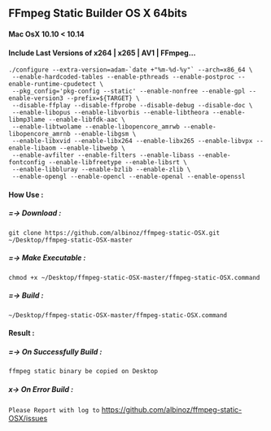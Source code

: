 ## FFmpeg Static Builder OS X 64bits
####  Mac OsX 10.10 < 10.14

#### Include Last Versions of x264 | x265 | AV1 | FFmpeg…


```
./configure --extra-version=adam-`date +"%m-%d-%y"` --arch=x86_64 \
 --enable-hardcoded-tables --enable-pthreads --enable-postproc --enable-runtime-cpudetect \
 --pkg_config='pkg-config --static' --enable-nonfree --enable-gpl --enable-version3 --prefix=${TARGET} \
 --disable-ffplay --disable-ffprobe --disable-debug --disable-doc \
 --enable-libopus --enable-libvorbis --enable-libtheora --enable-libmp3lame --enable-libfdk-aac \
 --enable-libtwolame --enable-libopencore_amrwb --enable-libopencore_amrnb --enable-libgsm \
 --enable-libxvid --enable-libx264 --enable-libx265 --enable-libvpx --enable-libaom --enable-libwebp \
 --enable-avfilter --enable-filters --enable-libass --enable-fontconfig --enable-libfreetype --enable-libsrt \
 --enable-libbluray --enable-bzlib --enable-zlib \
 --enable-opengl --enable-opencl --enable-openal --enable-openssl
```

#### How Use :

##### =-> Download :
```
git clone https://github.com/albinoz/ffmpeg-static-OSX.git ~/Desktop/ffmpeg-static-OSX-master
```
##### =-> Make Executable :
```
chmod +x ~/Desktop/ffmpeg-static-OSX-master/ffmpeg-static-OSX.command
```

##### =-> Build :
```
~/Desktop/ffmpeg-static-OSX-master/ffmpeg-static-OSX.command
```
#### Result :

##### =-> On Successfully Build :
`ffmpeg static binary be copied on Desktop`

##### x-> On Error Build :
`Please Report with log to`
https://github.com/albinoz/ffmpeg-static-OSX/issues

